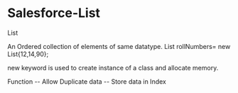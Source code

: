 # Salesforce-List

List

An Ordered collection of elements of same datatype.
List<Integer> rollNumbers= new List<Integer>{12,14,90};
 
new keyword is used to create instance of a class and allocate memory. 

 Function
-- Allow Duplicate data
-- Store data in Index 
